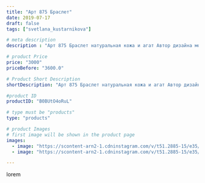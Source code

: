 ```yaml
---
title: "Арт 875 Браслет"
date: 2019-07-17
draft: false
tags: ["svetlana_kustarnikova"]

# meta description
description : "Арт 875 Браслет натуральная кожа и агат Автор дизайна модели mea _ elena _"

# product Price
price: "3000"
priceBefore: "3600.0"

# Product Short Description
shortDescription: "Арт 875 Браслет натуральная кожа и агат Автор дизайна модели mea _ elena _"

#product ID
productID: "B0BUtO4oRuL"

# type must be "products"
type: "products"

# product Images
# first image will be shown in the product page
images:
  - image: "https://scontent-arn2-1.cdninstagram.com/v/t51.2885-15/e35/s1080x1080/66168176_1067659720107813_8452157179344246746_n.jpg?tp=1&_nc_ht=scontent-arn2-1.cdninstagram.com&_nc_cat=109&_nc_ohc=wG-kc9GtLRYAX8PbJN2&oh=0f422ed889894398bd2c0bc305167c57&oe=606A6E4E&ig_cache_key=MjA5MDA0Mjc2NDY0NjQ2MDg4NA%3D%3D.2"
  - image: "https://scontent-arn2-1.cdninstagram.com/v/t51.2885-15/e35/s1080x1080/67051431_2296021460453089_1499504631404745816_n.jpg?tp=1&_nc_ht=scontent-arn2-1.cdninstagram.com&_nc_cat=101&_nc_ohc=tQEf-w-q920AX9wAOGm&oh=51a79bf599844f15382cb6cf2f8a40e1&oe=606C0221&ig_cache_key=MjA5MDA0Mjc2NDYzODEwODgzMQ%3D%3D.2"

---
```

lorem
